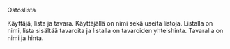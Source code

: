 Ostoslista

Käyttäjä, lista ja tavara. Käyttäjällä on nimi sekä useita listoja. Listalla on nimi, lista sisältää tavaroita ja listalla on tavaroiden yhteishinta. Tavaralla on nimi ja hinta. 
